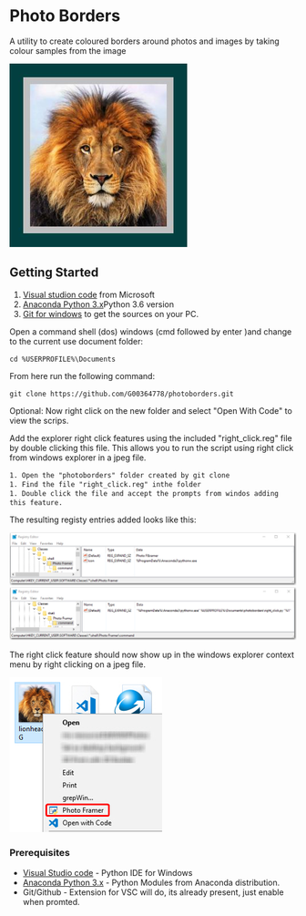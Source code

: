 # Photo Borders

A utility to create coloured borders around photos and images by taking colour samples from the image

![Sample](samples/sample1.jpg)

## Getting Started

1. [Visual studion code](https://code.visualstudio.com/download) from Microsoft
1. [Anaconda Python 3.x](https://www.anaconda.com/download/)Python 3.6 version
1. [Git for windows](https://git-scm.com/download/win) to get the sources on your PC. 

Open a command shell (dos) windows (cmd followed by enter )and change to the current use document folder:

``` 
cd %USERPROFILE%\Documents
```

From here run the following command: 

```
git clone https://github.com/G00364778/photoborders.git
```

Optional: Now right click on the new folder and select "Open With Code" to view the scrips.

Add the explorer right click features using the included "right_click.reg" file by double clicking this file. 
This allows you to run the script using right click from windows explorer in a jpeg file.

```
1. Open the "photoborders" folder created by git clone
1. Find the file "right_click.reg" inthe folder
1. Double click the file and accept the prompts from windos adding this feature.
```
The resulting registy entries added looks like this:

![Registry Entry1](samples/regedits_1.JPG)
![Registry Entry2](samples/regedits_2.JPG)

The right click feature should now show up in the windows explorer context menu by right clicking on a jpeg file.

![Right Click](samples/right-click_feature.jpg)


### Prerequisites

* [Visual Studio code](https://code.visualstudio.com/download) - Python IDE for Windows
* [Anaconda Python 3.x](https://www.anaconda.com/download/) - Python Modules from Anaconda distribution. 
* Git/Github - Extension for VSC will do, its already present, just enable when promted.

<!--

```
Give examples
```

### Installing

A step by step series of examples that tell you have to get a development env running

Say what the step will be

```
Give the example
```

And repeat

```
until finished
```

End with an example of getting some data out of the system or using it for a little demo

## Running the tests

Explain how to run the automated tests for this system

### Break down into end to end tests

Explain what these tests test and why

```
Give an example
```

### And coding style tests

Explain what these tests test and why

```
Give an example
```

## Deployment

Add additional notes about how to deploy this on a live system

## Built With

* [Dropwizard](http://www.dropwizard.io/1.0.2/docs/) - The web framework used
* [Maven](https://maven.apache.org/) - Dependency Management
* [ROME](https://rometools.github.io/rome/) - Used to generate RSS Feeds

## Contributing

Please read [CONTRIBUTING.md](https://gist.github.com/PurpleBooth/b24679402957c63ec426) for details on our code of conduct, and the process for submitting pull requests to us.

## Versioning

We use [SemVer](http://semver.org/) for versioning. For the versions available, see the [tags on this repository](https://github.com/your/project/tags). 

## Authors

* **Billie Thompson** - *Initial work* - [PurpleBooth](https://github.com/PurpleBooth)

See also the list of [contributors](https://github.com/your/project/contributors) who participated in this project.

## License

This project is licensed under the MIT License - see the [LICENSE.md](LICENSE.md) file for details

## Acknowledgments

* Hat tip to anyone who's code was used
* Inspiration
* etc
-->